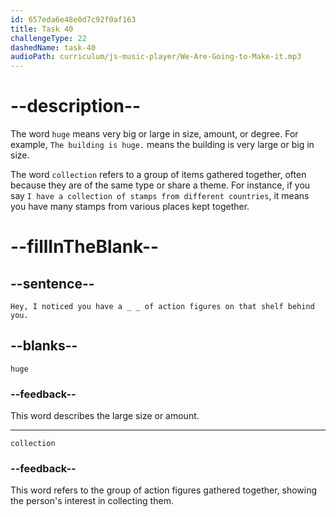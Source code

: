 ```yaml
---
id: 657eda6e48e0d7c92f0af163
title: Task 40
challengeType: 22
dashedName: task-40
audioPath: curriculum/js-music-player/We-Are-Going-to-Make-it.mp3
---
```


<!--
AUDIO REFERENCE: 
James: Hey, I noticed you have a huge collection of action figures on that shelf behind you.
-->

# --description--

The word `huge` means very big or large in size, amount, or degree. For example, `The building is huge.` means the building is very large or big in size.

The word `collection` refers to a group of items gathered together, often because they are of the same type or share a theme. For instance, if you say `I have a collection of stamps from different countries`, it means you have many stamps from various places kept together.

# --fillInTheBlank--

## --sentence--

`Hey, I noticed you have a _ _ of action figures on that shelf behind you.`

## --blanks--

`huge`

### --feedback--

This word describes the large size or amount.

---

`collection`

### --feedback--

This word refers to the group of action figures gathered together, showing the person's interest in collecting them.
